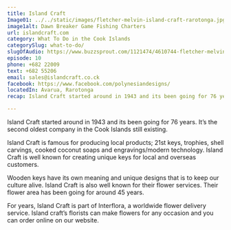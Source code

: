 ```yaml
---
title: Island Craft
Image01: ../../static/images/fletcher-melvin-island-craft-rarotonga.jpg
image1alt: Dawn Breaker Game Fishing Charters
url: islandcraft.com
category: What To Do in the Cook Islands
categorySlug: what-to-do/
slugOfAudio: https://www.buzzsprout.com/1121474/4610744-fletcher-melvin-island-craft.mp3
episode: 10
phone: +682 22009
text: +682 55206
email: sales@islandcraft.co.ck
facebook: https://www.facebook.com/polynesiandesigns/
locatedIn: Avarua, Rarotonga
recap: Island Craft started around in 1943 and its been going for 76 years. It’s the second oldest company in the Cook Islands still existing.

---
```

Island Craft started around in 1943 and its been going for 76 years. It’s the second oldest company in the Cook Islands still existing.

Island Craft is famous for producing local products; 21st keys, trophies, shell carvings, cooked coconut soaps and engravings/modern technology. Island Craft is well known for creating unique keys for local and overseas customers.

Wooden keys have its own meaning and unique designs that is to keep our culture alive. Island Craft is also well known for their flower services. Their flower area has been going for around 45 years.

For years, Island Craft is part of Interflora, a worldwide flower delivery service. Island craft’s florists can make flowers for any occasion and you can order online on our website.